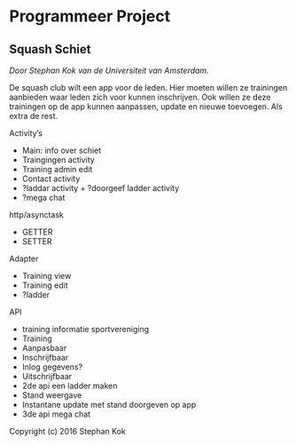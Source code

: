 Programmeer Project
==============
Squash Schiet
--------------
*Door Stephan Kok van de Universiteit van Amsterdam.*

De squash club wilt een app voor de leden. Hier moeten willen ze trainingen aanbieden waar leden zich voor kunnen inschrijven. Ook willen ze deze trainingen op de app kunnen aanpassen, update en nieuwe toevoegen.
Als extra de rest.

Activity’s
-	Main: info over schiet
-	Traingingen activity
-	Training admin edit
-	Contact activity
-	?laddar activity + ?doorgeef ladder activity
-	?mega chat

http/asynctask
-	GETTER
-	SETTER

Adapter
-	Training view
-	Training edit
-	?ladder

API 
-	training informatie sportvereniging
-	Training
-	Aanpasbaar
-	Inschrijfbaar
-	Inlog gegevens?
-	Uitschrijfbaar
-	2de api een ladder maken
-	Stand weergave 
-	Instantane update met stand doorgeven op app
-	3de api mega chat


Copyright (c) 2016 Stephan Kok
